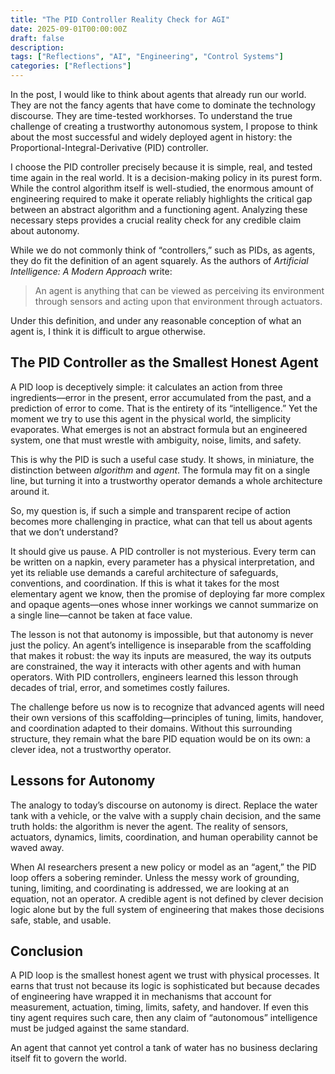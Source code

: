```yaml
---
title: "The PID Controller Reality Check for AGI"
date: 2025-09-01T00:00:00Z
draft: false
description: 
tags: ["Reflections", "AI", "Engineering", "Control Systems"]
categories: ["Reflections"]
---
```




In the post, I would like to think about agents that already run our world. They are not the fancy agents that have come to dominate the technology discourse. They are time-tested workhorses. To understand the true challenge of creating a trustworthy autonomous system, I propose to think about the most successful and widely deployed agent in history: the Proportional-Integral-Derivative (PID) controller.  

I choose the PID controller precisely because it is simple, real, and tested time again in the real world. It is a decision-making policy in its purest form. While the control algorithm itself is well-studied, the enormous amount of engineering required to make it operate reliably highlights the critical gap between an abstract algorithm and a functioning agent. Analyzing these necessary steps provides a crucial reality check for any credible claim about autonomy.  

While we do not commonly think of “controllers,” such as PIDs, as agents, they do fit the definition of an agent squarely. As the authors of *Artificial Intelligence: A Modern Approach* write:  

> An agent is anything that can be viewed as perceiving its environment through sensors and acting upon that environment through actuators.  

Under this definition, and under any reasonable conception of what an agent is, I think it is difficult to argue otherwise.  


## The PID Controller as the Smallest Honest Agent  

A PID loop is deceptively simple: it calculates an action from three ingredients—error in the present, error accumulated from the past, and a prediction of error to come. That is the entirety of its “intelligence.” Yet the moment we try to use this agent in the physical world, the simplicity evaporates. What emerges is not an abstract formula but an engineered system, one that must wrestle with ambiguity, noise, limits, and safety.  

This is why the PID is such a useful case study. It shows, in miniature, the distinction between *algorithm* and *agent*. The formula may fit on a single line, but turning it into a trustworthy operator demands a whole architecture around it.  

So, my question is, if such a simple and transparent recipe of action becomes more challenging in practice, what can that tell us about agents that we don’t understand?  

It should give us pause. A PID controller is not mysterious. Every term can be written on a napkin, every parameter has a physical interpretation, and yet its reliable use demands a careful architecture of safeguards, conventions, and coordination. If this is what it takes for the most elementary agent we know, then the promise of deploying far more complex and opaque agents—ones whose inner workings we cannot summarize on a single line—cannot be taken at face value.  

The lesson is not that autonomy is impossible, but that autonomy is never just the policy. An agent’s intelligence is inseparable from the scaffolding that makes it robust: the way its inputs are measured, the way its outputs are constrained, the way it interacts with other agents and with human operators. With PID controllers, engineers learned this lesson through decades of trial, error, and sometimes costly failures.  

The challenge before us now is to recognize that advanced agents will need their own versions of this scaffolding—principles of tuning, limits, handover, and coordination adapted to their domains. Without this surrounding structure, they remain what the bare PID equation would be on its own: a clever idea, not a trustworthy operator.  


## Lessons for Autonomy  

The analogy to today’s discourse on autonomy is direct. Replace the water tank with a vehicle, or the valve with a supply chain decision, and the same truth holds: the algorithm is never the agent. The reality of sensors, actuators, dynamics, limits, coordination, and human operability cannot be waved away.  

When AI researchers present a new policy or model as an “agent,” the PID loop offers a sobering reminder. Unless the messy work of grounding, tuning, limiting, and coordinating is addressed, we are looking at an equation, not an operator. A credible agent is not defined by clever decision logic alone but by the full system of engineering that makes those decisions safe, stable, and usable.  


## Conclusion  

A PID loop is the smallest honest agent we trust with physical processes. It earns that trust not because its logic is sophisticated but because decades of engineering have wrapped it in mechanisms that account for measurement, actuation, timing, limits, safety, and handover. If even this tiny agent requires such care, then any claim of “autonomous” intelligence must be judged against the same standard.  

An agent that cannot yet control a tank of water has no business declaring itself fit to govern the world.  



